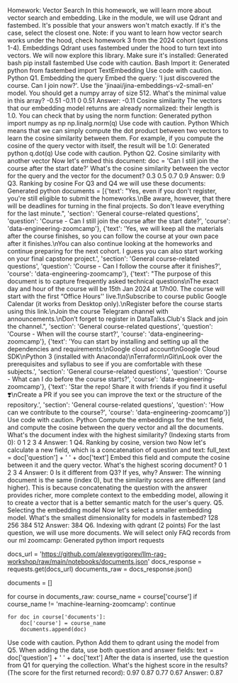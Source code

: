 Homework: Vector Search
In this homework, we will learn more about vector search and embedding. Like in the module, we will use Qdrant and fastembed.
It's possible that your answers won't match exactly. If it's the case, select the closest one.
Note: if you want to learn how vector search works under the hood, check homework 3 from the 2024 cohort (questions 1-4).
Embeddings
Qdrant uses fastembed under the hood to turn text into vectors.
We will now explore this library.
Make sure it's installed:
Generated bash
pip install fastembed
Use code with caution.
Bash
Import it:
Generated python
from fastembed import TextEmbedding
Use code with caution.
Python
Q1. Embedding the query
Embed the query: 'I just discovered the course. Can I join now?'. Use the 'jinaai/jina-embeddings-v2-small-en' model.
You should get a numpy array of size 512.
What's the minimal value in this array?
-0.51
-0.11
0
0.51
Answer: -0.11
Cosine similarity
The vectors that our embedding model returns are already normalized: their length is 1.0.
You can check that by using the norm function:
Generated python
import numpy as np
np.linalg.norm(q)
Use code with caution.
Python
Which means that we can simply compute the dot product between two vectors to learn the cosine similarity between them.
For example, if you compute the cosine of the query vector with itself, the result will be 1.0:
Generated python
q.dot(q)
Use code with caution.
Python
Q2. Cosine similarity with another vector
Now let's embed this document:
doc = 'Can I still join the course after the start date?'
What's the cosine similarity between the vector for the query and the vector for the document?
0.3
0.5
0.7
0.9
Answer: 0.9
Q3. Ranking by cosine
For Q3 and Q4 we will use these documents:
Generated python
documents = [{'text': "Yes, even if you don't register, you're still eligible to submit the homeworks.\nBe aware, however, that there will be deadlines for turning in the final projects. So don't leave everything for the last minute.",
  'section': 'General course-related questions',
  'question': 'Course - Can I still join the course after the start date?',
  'course': 'data-engineering-zoomcamp'},
 {'text': 'Yes, we will keep all the materials after the course finishes, so you can follow the course at your own pace after it finishes.\nYou can also continue looking at the homeworks and continue preparing for the next cohort. I guess you can also start working on your final capstone project.',
  'section': 'General course-related questions',
  'question': 'Course - Can I follow the course after it finishes?',
  'course': 'data-engineering-zoomcamp'},
 {'text': "The purpose of this document is to capture frequently asked technical questions\nThe exact day and hour of the course will be 15th Jan 2024 at 17h00. The course will start with the first  “Office Hours'' live.1\nSubscribe to course public Google Calendar (it works from Desktop only).\nRegister before the course starts using this link.\nJoin the course Telegram channel with announcements.\nDon’t forget to register in DataTalks.Club's Slack and join the channel.",
  'section': 'General course-related questions',
  'question': 'Course - When will the course start?',
  'course': 'data-engineering-zoomcamp'},
 {'text': 'You can start by installing and setting up all the dependencies and requirements:\nGoogle cloud account\nGoogle Cloud SDK\nPython 3 (installed with Anaconda)\nTerraform\nGit\nLook over the prerequisites and syllabus to see if you are comfortable with these subjects.',
  'section': 'General course-related questions',
  'question': 'Course - What can I do before the course starts?',
  'course': 'data-engineering-zoomcamp'},
 {'text': 'Star the repo! Share it with friends if you find it useful ❣️\nCreate a PR if you see you can improve the text or the structure of the repository.',
  'section': 'General course-related questions',
  'question': 'How can we contribute to the course?',
  'course': 'data-engineering-zoomcamp'}]
Use code with caution.
Python
Compute the embeddings for the text field, and compute the cosine between the query vector and all the documents.
What's the document index with the highest similarity? (Indexing starts from 0):
0
1
2
3
4
Answer: 1
Q4. Ranking by cosine, version two
Now let's calculate a new field, which is a concatenation of question and text:
full_text = doc['question'] + ' ' + doc['text']
Embed this field and compute the cosine between it and the query vector. What's the highest scoring document?
0
1
2
3
4
Answer: 0
Is it different from Q3? If yes, why?
Answer: The winning document is the same (index 0), but the similarity scores are different (and higher). This is because concatenating the question with the answer provides richer, more complete context to the embedding model, allowing it to create a vector that is a better semantic match for the user's query.
Q5. Selecting the embedding model
Now let's select a smaller embedding model. What's the smallest dimensionality for models in fastembed?
128
256
384
512
Answer: 384
Q6. Indexing with qdrant (2 points)
For the last question, we will use more documents.
We will select only FAQ records from our ml zoomcamp:
Generated python
import requests 

docs_url = 'https://github.com/alexeygrigorev/llm-rag-workshop/raw/main/notebooks/documents.json'
docs_response = requests.get(docs_url)
documents_raw = docs_response.json()


documents = []

for course in documents_raw:
    course_name = course['course']
    if course_name != 'machine-learning-zoomcamp':
        continue

    for doc in course['documents']:
        doc['course'] = course_name
        documents.append(doc)
Use code with caution.
Python
Add them to qdrant using the model from Q5.
When adding the data, use both question and answer fields:
text = doc['question'] + ' ' + doc['text']
After the data is inserted, use the question from Q1 for querying the collection.
What's the highest score in the results? (The score for the first returned record):
0.97
0.87
0.77
0.67
Answer: 0.87

